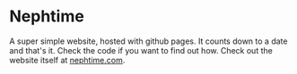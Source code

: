 # Nephtime

A super simple website, hosted with github pages. It counts down to a date and that's it. Check the code if you want to find out how. Check out the website itself at [nephtime.com](http://www.nephtime.com).
